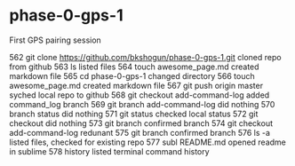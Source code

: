 # phase-0-gps-1
First GPS pairing session

562  git clone https://github.com/bkshogun/phase-0-gps-1.git cloned repo from github
  563  ls	listed files
  564  touch awesome_page.md created markdown file
  565  cd phase-0-gps-1	changed directory
  566  touch awesome_page.md created markdown file
  567  git push origin master     syched local repo to github
  568  git checkout add-command-log   added command_log branch
  569  git branch add-command-log  did nothing
  570  branch status    did nothing
  571  git status    checked local status
  572  git checkout  did nothing
  573  git branch   confirmed branch
  574  git checkout add-command-log   redunant
  575  git branch    confirmed branch
  576  ls -a   listed files, checked for existing repo
  577  subl README.md   opened readme in sublime
  578  history   listed terminal command history

